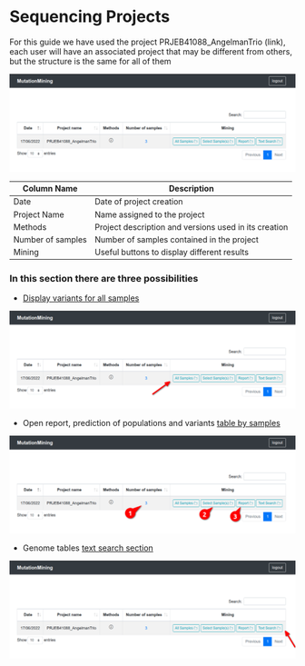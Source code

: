 # Sequencing Projects

For this guide we have used the project PRJEB41088\_AngelmanTrio (link), each user will have an associated project that may be different from others, but the structure is the same for all of them

![](../.gitbook/assets/sequencing-projects.png)

| Column Name       | Description                                           |
| ----------------- | ----------------------------------------------------- |
| Date              | Date of project creation                              |
| Project Name      | Name assigned to the project                          |
| Methods           | Project description and versions used in its creation |
| Number of samples | Number of samples contained in the project            |
| Mining            | Useful buttons to display different results           |

### In this section there are three possibilities

* [Display variants for all samples](page-1.md)

![](../.gitbook/assets/sequencing-projects-variants.png)

* Open report, prediction of populations and variants [table by samples](sequencing-projects/display-variants-for-samples/)

![](../.gitbook/assets/sequencing-projects-samples.png)

* Genome tables [text search section](sequencing-projects/text-search.md)

![](../.gitbook/assets/sequencing-projects-search-text.png)
